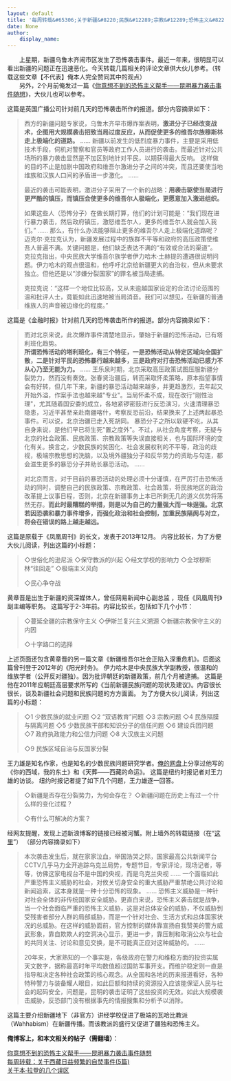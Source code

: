 ```yaml
---
layout: default
title: '每周转载&#65306;关于新疆&#8220;民族&#12289;宗教&#12289;恐怖主义&#8221;问题的报道和分析&#65288;网文8篇&#65289;'
date: None
author:
    display_name: 
---
```


　　上星期，新疆乌鲁木齐闹市区发生了恐怖袭击事件。最近一年来，很明显可以看出新疆的问题正在迅速恶化。今天转载几篇相关的评论文章供大伙儿参考。（转载这些文章【不代表】俺本人完全赞同其中的观点）  
　　另外，2个月前俺发过一篇《[你意想不到的恐怖主义帮手——昆明暴力袭击事件随想](https://program-think.blogspot.com/2014/03/who-help-terrorism.html)》，大伙儿也可以参考。  
  
这篇是英国广播公司针对前几天的恐怖袭击所作的报道。部分内容摘录如下：

> 西方的新疆问题专家说，乌鲁木齐早市爆炸案表明，**激进分子已经改变战术，企图用大规模袭击招致当局过度反应，从而促使更多的维吾尔族穆斯林走上极端化的道路。** ...... 新疆以前发生的低烈度暴力事件，主要是采用低技术手段，伺机对警察和官员等政府工作人员进行的袭击。而最近针对公共场所的暴力袭击显然是不加区别地针对平民，以期获得最大反响。 这样做的目的不止是加剧中国政府和维吾尔激进分子之间的冲突，而且还要使当地维族和汉族人口间的矛盾进一步激化。 ......
> 
> 最近的袭击可能表明，激进分子采用了一个新的战略：**用袭击驱使当局进行更严酷的镇压，而镇压会使更多的维吾尔人极端化，更愿意加入激进组织。**
> 
> 如果这些人（恐怖分子）在做长期打算，他们的计划可能是：“我们现在进行暴力袭击，然后政府镇压，激怒维吾尔人，更多的维吾尔人就会加入我们。” ...... 那么，有什么办法能够阻止更多的维吾尔人走上极端化道路呢？ 迈克尔·克拉克认为，新疆发展过程中的族群不平等和政府的高压政策使维吾人普遍不满。关键问题是，他们缺乏表达不满的“有效或合法的渠道”。 克拉克指出，中央民族大学维吾尔族学者伊力哈木·土赫提的遭遇很说明问题。伊力哈木的观点很温和，他呼吁北京给新疆更大的自治权，但从未要求独立。但他还是以“涉嫌分裂国家”的罪名被当局逮捕。
> 
> 克拉克说：“这样一个地位比较高，又从未逾越国家设定的合法讨论范围的温和批评人士，竟能如此迅速地被当局消音。我们可以想见，在新疆的普通维族人的声音被边缘化的程度。”

这篇是《金融时报》针对前几天的恐怖袭击所作的报道。部分内容摘录如下：

> 而对北京来说，此次爆炸事件清楚地显示，肇始于新疆的恐怖活动，已有塔利班化趋势。  
> **所谓恐怖活动的塔利班化，有三个特征，一是恐怖活动从特定区域向全国扩散，二是针对平民的恐怖暴行越来越多，三是政府对打击恐怖活动已感力不从心乃至无能为力。** ...... 王乐泉时期，北京采取高压政策试图压服新疆分裂势力，然而没有奏效。张春贤治疆后，转而采取怀柔策略，原本指望事情会有好转，但几年下来，新疆的暴恐活动越来越多，并更趋激烈，去年起又开始外溢，作案手法也越来越"专业"。当局怀柔不成，现在改行"刚性治理"，尤其随着国安委的成立，各地紧锣密鼓进行反恐演习，火速清理暴恐隐患，习近平甚至亲赴南疆喀什，考察反恐前沿，结果换来了上述两起暴恐事件。可以说，北京治疆已走入死胡同。 暴恐分子之所以软硬不吃，从其自身来说，是他们早已将生死"置之度外"。不过，从社会角度考察，无疑与北京的社会政策、民族政策、宗教政策等失误直接相关，也与国际环境的变化有关。换言之，少数民族的贫困化、社会发展权利的不平等，政治的歧视，极端宗教思想的洗脑，以及境外疆独分子和反华势力的资助与勾连，都会滋生更多的暴恐分子并助长暴恐活动。 ......
> 
> 对北京而言，对于目前的暴恐活动的处理必须十分谨慎，在严厉打击恐怖活动的同时，调整自己的民族政策、宗教政策、社会政策，将民族地区的政治改革提上议事日程，否则，北京在新疆事务上本已所剩无几的道义优势将荡然无存。**而此时最糟糕的举措，则是以为自己的力量强大而一味逞强。北京若因恐袭和暴力事件增多，而强化政治和社会控制，加重民族隔阂与对立，将会在错误的路上越走越远。**

这篇是原载于《凤凰周刊》的长文，发表于2013年12月。 内容比较长，为了方便大伙儿阅读，列出这篇的小标题：

> ◇世俗化的逊尼派 ◇保守教派的兴起 ◇经文学校的影响力 ◇全球穆斯林“往回走” ◇极端主义风向
> 
> ◇民心争夺战

黄章晋是出生于新疆的资深媒体人，曾任网易新闻中心副总监 ，现任《凤凰周刊》副主编等职务。 这篇写于2-3年前。内容比较长，包括如下几个小节：

> ◇蔓延全疆的宗教保守主义 ◇伊斯兰复兴主义溯源 ◇新疆宗教保守主义的内因
> 
> ◇十字路口的选择

上述页面还包含黄章晋的另一篇文章《新疆维吾尔社会正陷入深重危机》。后面这篇曾刊登于2012年的《阳光时务》。 伊力哈木是中央民族大学副教授，很温和的维族学者（公开反对疆独）。因为批评朝廷的新疆政策，前几个月被逮捕。 这篇是他在2011年应朝廷高层要求所写的《当前新疆民族问题的现状及建议》。内容很长很长，谈及新疆社会问题和民族问题的方方面面。 为了方便大伙儿阅读，列出这篇的小标题：

> ◇1 少数民族的就业问题 ◇2 “双语教育”问题 ◇3 宗教问题 ◇4 民族隔膜与隔离问题 ◇5 少数民族干部和知识分子的信任问题 ◇6 建设兵团问题 ◇7 政府执政能力和公信力问题 ◇8 大汉族主义问题
> 
> ◇9 民族区域自治与反国家分裂

  
王力雄是知名作家，也是知名的少数民族问题研究学者。[俺的网盘](https://github.com/programthink/books)上分享过他写的《你的西域，我的东土》和《天葬——西藏的命运》。 这篇是纽约时报记者对王力雄的访谈。 纽约时报记者提了如下几个问题，王力雄逐一回答。

> ◇新疆是否存在分裂势力，为何会存在？ ◇新疆问题在历史上有过一个什么样的变化过程？
> 
> ◇有什么可解决的方案？

  
经网友提醒，发现上述新浪博客的链接已经被河蟹。附上墙外的转载链接（在“[这里](http://chinadigitaltimes.net/chinese/2014/05/%E8%B5%B5%E6%A5%9A%EF%BC%9A%E4%B8%AD%E5%9B%BD%E6%B2%A1%E6%9C%89%E5%87%86%E5%A4%87%E5%A5%BD%E9%9D%A2%E5%AF%B9%E6%81%90%E6%80%96%E4%B8%BB%E4%B9%89/)”） （部分内容摘录如下）

> 本次袭击发生后，就在家家泣血，举国浩哭之际，国家最高公共新闻平台CCTV几乎马力全开追踪乌克兰局势，专题节目，专家评论，现场记者，等等，彷佛这家电视台不是中国的央视，而是乌克兰央视 ...... 一个面临如此严重恐怖主义威胁的社会，对攸关切身安全的重大威胁严重禁绝公共讨论和新闻追索，这本身就是一种十分恐怖的现象。 ...... 恐怖主义威胁是一种针对社会全体的非传统国家安全威胁。更直白来说，恐怖主义袭击就是战争，当一个社会面临严重的恐怖主义威胁，这是对总体安全的威胁，不仅威胁到受残害者部分人群的局部威胁，而是一个针对社会、生活方式和总体国家状况的总威胁。在这样的威胁面前，官方控制的媒体靠宣扬自我赞美的警方威武形象，靠自欺欺人的空洞决心显示，更进一步，靠压制和取消公众与社会的共同关注、讨论和意见交换，是不可能真正应对这种威胁的。 ......
> 
> 20年来，大家熟知的一个事实是，各级政府在警力和维稳方面的投资实属天文数字，据称最高时年平均数值超过国防军事开支。而维护稳定则一直是指导和决定各种社会政策的核心观念。从全国和各地的历来报道看好，各种特种警力与装备耀人眼目，如此巨额和持续的资源投入应该能保证人民与社会的起码安全，问题是，昆明的袭击证明了这些投资的无效。如此大规模袭击威胁，反恐部门没有根据事先的情报搜集和分析予以消除。

这篇主要介绍新疆地下（非官方）讲经学校促进了极端的瓦哈比教派（Wahhabism）在新疆传播。而该教派的盛行又促进了疆独和恐怖主义。

**俺博客上，和本文相关的帖子（需翻墙）**：

  
[你意想不到的恐怖主义帮手——昆明暴力袭击事件随想](https://program-think.blogspot.com/2014/03/who-help-terrorism.html)  
[每周转载：关于西藏日益频繁的自焚事件(5篇)](https://program-think.blogspot.com/2012/12/weekly-share-31.html)  
[关于本·拉登的几个误区](https://program-think.blogspot.com/2011/05/usama-bin-laden.html)

